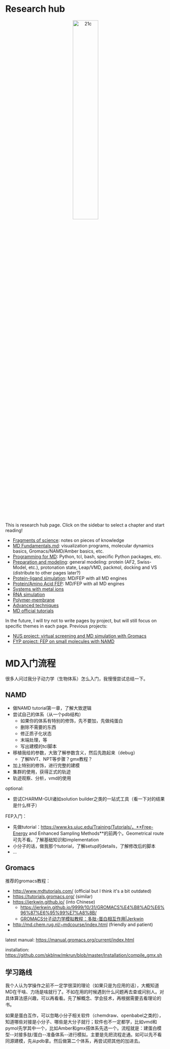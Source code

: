 # Research hub

<center><img src="https://cdn.jsdelivr.net/gh/gxf1212/notes@master/research/utils/21c.png" alt="21c" width=40% /></center>

This is research hub page. Click on the sidebar to select a chapter and start reading!

- [Fragments of science](/research/academic-notes.md): notes on pieces of knowledge
- [MD Fundamentals.md](/research/MD-fundamentals.md): visualization programs, molecular dynamics basics, Gromacs/NAMD/Amber basics, etc.
- [Programming for MD](/research/Programming-for-MD.md): Python, tcl, bash, specific Python packages, etc.
- [Preparation and modeling](/research/Preparation-and-modeling.md): general modeling: protein (AF2, Swiss-Model, etc.), protonation state, Leap/VMD, packmol, docking and VS (distribute to other pages later?)
- [Protein-ligand simulation](/research/Protein-ligand-simulation.md): MD/FEP with all MD engines
- [Protein/Amino Acid FEP](/research/AA-MD-FEP.md): MD/FEP with all MD engines
- [Systems with metal ions](/research/Metal-ion.md)
- [RNA simulation](RNA-simulation.md)
- [Polymer-membrane](Polymer-membrane.md)
- [Advanced techniques](Advanced-techniques.md)
- [MD official tutorials](/research/Previous-projects/MD-tutorials-all.md)

In the future, I will try not to write pages by project, but will still focus on specific themes in each page. Previous projects:
- [NUS project: virtual screening and MD simulation with Gromacs](/research/Previous-projects/UROPS-run-and-result.md)
- [FYP project: FEP on small molecules with NAMD](/research/Previous-projects/FYP-notes.md)



# MD入门流程

很多人问过我分子动力学（生物体系）怎么入门，我慢慢尝试总结一下。

## NAMD

- 做NAMD tutorial第一章，了解大致逻辑
- 尝试自己的体系（从一个pdb结构）
  - 如果你的体系有特别的修饰，先不要加，先做纯蛋白
  - 删除不需要的东西
  - 修正质子化状态
  - 末端处理，等
  - 写出建模的tcl脚本
- 移植我给的参数，大致了解参数含义，然后先跑起来（debug）
  - 了解NVT、NPT等步骤？gmx教程？
- 加上特别的修饰，进行完整的建模
- 集群的使用，获得正式的轨迹
- 轨迹观察、分析，vmd的使用

optional:

- 尝试CHARMM-GUI诸如solution builder之类的一站式工具（看一下对的结果是什么样子）

FEP入门：

- 先做tutorial：https://www.ks.uiuc.edu/Training/Tutorials/，**Free-Energy and Enhanced Sampling Methods**的前两个。Geometrical route可先不看。了解基础知识和implementation
- 小分子的话，做我那个tutorial，了解setup的details，了解修改后的脚本
- ...

## Gromacs

推荐的gromacs教程：

- http://www.mdtutorials.com/ (official but I think it's a bit outdated)
- https://tutorials.gromacs.org/ (similar)
- https://jerkwin.github.io/ (into Chinese)
  - https://jerkwin.github.io/9999/10/31/GROMACS%E4%B8%AD%E6%96%87%E6%95%99%E7%A8%8B/
  - [GROMACS分子动力学模拟教程：多肽-蛋白相互作用|Jerkwin](https://jerkwin.github.io/2017/10/20/GROMACS分子动力学模拟教程-多肽-蛋白相互作用/)
- http://md.chem.rug.nl/~mdcourse/index.html (friendly and patient)
- 



latest manual: https://manual.gromacs.org/current/index.html

installation: https://github.com/skblnw/mkrun/blob/master/Installation/compile_gmx.sh

## 学习路线

我个人认为学操作之前不一定学很深的理论（如果只是为应用的话），大概知道MD在干啥、力场是啥就行了。不如在用的时候遇到什么问题再去查或问别人。对具体算法感兴趣，可以再看看。先了解概念、学会技术，再根据需要去看理论的书。

如果是蛋白互作，可以忽略小分子相关软件（chemdraw、openbabel之类的），知道哪些对接是小分子、哪些是大分子就行；软件也不一定都学，比如vmd和pymol先学其中一个，比如Amber和gmx搭体系先选一个。流程就是：建蛋白模型--对接多肽/蛋白--准备体系--进行模拟。主要是先把流程走通。如可以先不看同源建模，先从pdb拿。然后做第二个体系，再尝试把其他的加进去。

